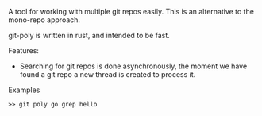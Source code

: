 A tool for working with multiple git repos easily.
This is an alternative to the mono-repo approach.

git-poly is written in rust, and intended to be fast.

Features:
- Searching for git repos is done asynchronously, the moment we have found a git
  repo a new thread is created to process it.


Examples
```
>> git poly go grep hello
```